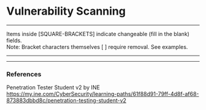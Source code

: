 # Vulnerability Scanning

***********************************************************************
Items inside [SQUARE-BRACKETS] indicate changeable (fill in the blank) fields.  
Note: Bracket characters themselves [ ] require removal. See examples.
***********************************************************************





***********************************************************************

### References
Penetration Tester Student v2 by INE  
https://my.ine.com/CyberSecurity/learning-paths/61f88d91-79ff-4d8f-af68-873883dbbd8c/penetration-testing-student-v2
